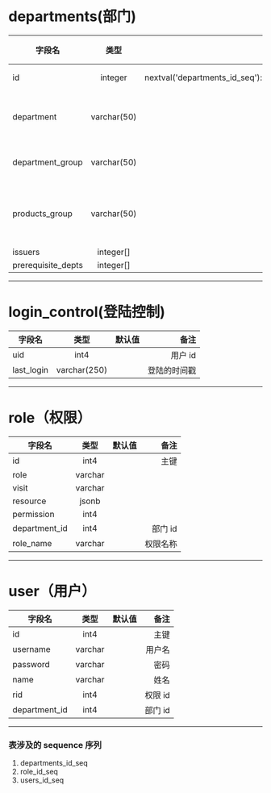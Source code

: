 # departments(部门)

| 字段名             |    类型     |                                  默认值 |       备注 |
| ------------------ | :---------: | --------------------------------------: | ---------: |
| id                 |   integer   | nextval('departments_id_seq')::regclass |       主键 |
| department         | varchar(50) |                                         |   部门名称 |
| department_group   | varchar(50) |                                         |     部门组 |
| products_group     | varchar(50) |                                         | 产品代码组 |
| issuers            |  integer[]  |                                      {} |
| prerequisite_depts |  integer[]  |                                      {} |

---

# login_control(登陆控制)

| 字段名     |     类型     | 默认值 |         备注 |
| ---------- | :----------: | -----: | -----------: |
| uid        |     int4     |        |      用户 id |
| last_login | varchar(250) |        | 登陆的时间戳 |

---

# role（权限）

| 字段名        |  类型   | 默认值 |     备注 |
| ------------- | :-----: | -----: | -------: |
| id            |  int4   |        |     主键 |
| role          | varchar |        |
| visit         | varchar |        |
| resource      |  jsonb  |        |
| permission    |  int4   |        |
| department_id |  int4   |        |  部门 id |
| role_name     | varchar |        | 权限名称 |

---

# user（用户）

| 字段名        |  类型   | 默认值 |    备注 |
| ------------- | :-----: | -----: | ------: |
| id            |  int4   |        |    主键 |
| username      | varchar |        |  用户名 |
| password      | varchar |        |    密码 |
| name          | varchar |        |    姓名 |
| rid           |  int4   |        | 权限 id |
| department_id |  int4   |        | 部门 id |

---

### 表涉及的 sequence 序列

1. departments_id_seq
2. role_id_seq
3. users_id_seq
